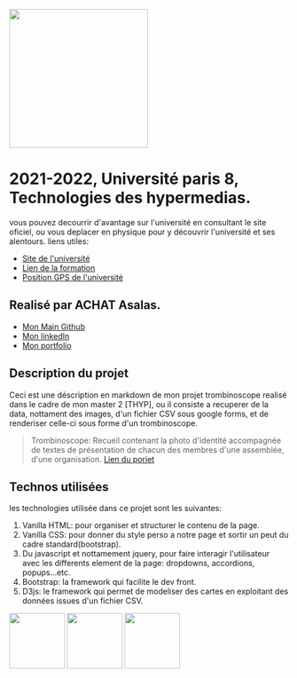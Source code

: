 <img src="https://www.campus-condorcet.fr/medias/photo/logo-paris8_1566477376593-png" width="250"/>

# 2021-2022, Université paris 8, Technologies des hypermedias.
vous pouvez decourrir d'avantage sur l'université en consultant le site oficiel, ou vous deplacer en physique pour y découvrir l'université et ses alentours.
liens utiles:
- [Site de l'université](https://www.univ-paris8.fr/)
- [Lien de la formation](https://www.univ-paris8.fr/-Master-Technologies-de-l-Hypermedia-678-)
- [Position GPS de l'université](https://goo.gl/maps/aGwT9QYng9Pr3ALC9)

## Realisé par ACHAT Asalas.
- [Mon Main Github](https://github.com/achsalsa/)
- [Mon linkedIn](https://www.linkedin.com/in/asalas-achat/)
- [Mon portfolio](https://slsdsigner.com/)

## Description du projet
Ceci est une déscription en markdown de mon projet trombinoscope realisé dans le cadre de mon master 2 [THYP], ou il consiste a recuperer de la data, nottament des images, d'un fichier CSV sous google forms, et de renderiser celle-ci sous forme d'un trombinoscope.
> Trombinoscope: Recueil contenant la photo d'identité accompagnée de textes de présentation de chacun des membres d'une assemblée, d'une organisation.
[Lien du porjet](https://achsalsa.github.io/THYP_21-22/ex1/)

## Technos utilisées
les technologies utilisée dans ce projet sont les suivantes:
1. Vanilla HTML: pour organiser et structurer le contenu de la page.
2. Vanilla CSS: pour donner du style perso a notre page et sortir un peut du cadre standard(bootstrap).
3. Du javascript et nottamement jquery, pour faire interagir l'utilisateur avec les differents element de la page: dropdowns, accordions, popups...etc.
4. Bootstrap: la framework qui facilite le dev front.
5. D3js: le framework qui permet de modeliser des cartes en exploitant des données issues d'un fichier CSV.


<img src="https://upload.wikimedia.org/wikipedia/commons/6/61/HTML5_logo_and_wordmark.svg" height="100"/>   <img src="https://upload.wikimedia.org/wikipedia/commons/6/6a/JavaScript-logo.png" height="100"/>   <img src="https://upload.wikimedia.org/wikipedia/commons/d/d5/CSS3_logo_and_wordmark.svg" height="100"/>

